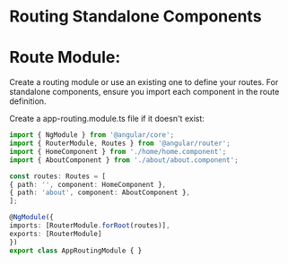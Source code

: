 # Routing Standalone Components

# Route Module: 
Create a routing module or use an existing one to define your routes. For standalone components, ensure you import each component in the route definition.

Create a app-routing.module.ts file if it doesn't exist:

```typescript
import { NgModule } from '@angular/core';
import { RouterModule, Routes } from '@angular/router';
import { HomeComponent } from './home/home.component';
import { AboutComponent } from './about/about.component';

const routes: Routes = [
{ path: '', component: HomeComponent },
{ path: 'about', component: AboutComponent },
];

@NgModule({
imports: [RouterModule.forRoot(routes)],
exports: [RouterModule]
})
export class AppRoutingModule { }
```